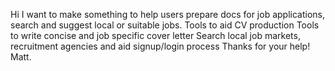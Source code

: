 Hi
I want to make something to help users prepare docs for job applications, search and suggest local or suitable jobs.
Tools to aid CV production
Tools to write concise and job specific cover letter
Search local job markets, recruitment agencies and aid signup/login process
Thanks for your help! Matt.
